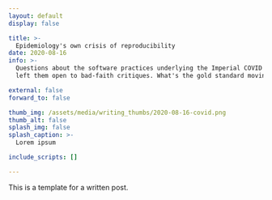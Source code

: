 ```yaml
---
layout: default
display: false

title: >-
  Epidemiology's own crisis of reproducibility
date: 2020-08-16
info: >-
  Questions about the software practices underlying the Imperial COVID model 
  left them open to bad-faith critiques. What's the gold standard moving forward?

external: false
forward_to: false

thumb_img: /assets/media/writing_thumbs/2020-08-16-covid.png
thumb_alt: false
splash_img: false
splash_caption: >-
  Lorem ipsum

include_scripts: []

---
```


This is a template for a written post.
